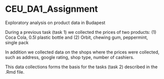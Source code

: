 # CEU_DA1_Assignment
Exploratory analysis on product data in Budapest

During a previous task (task 1) we collected the prices of two products: 
(1) Coca Cola, 0.5l plastic bottle and 
(2) Orbit, chewing gum, peppermint, single pack 

In addition we collected data on the shops where the prices were collected, such as address, google rating, shop type, number of cashiers. 

This data collections forms the basis for the tasks (task 2) described in the .Rmd file.
